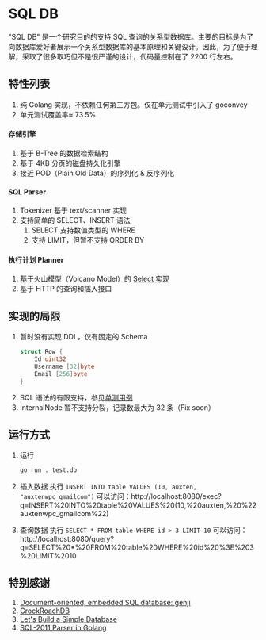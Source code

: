# SQL DB

"SQL DB" 是一个研究目的的支持 SQL 查询的关系型数据库。主要的目标是为了向数据库爱好者展示一个关系型数据库的基本原理和关键设计。因此，为了便于理解，采取了很多取巧但不是很严谨的设计，代码量控制在了 2200 行左右。

## 特性列表

1. 纯 Golang 实现，不依赖任何第三方包。仅在单元测试中引入了 goconvey
1. 单元测试覆盖率≈ 73.5%
   
#### 存储引擎
1. 基于 B-Tree 的数据检索结构
1. 基于 4KB 分页的磁盘持久化引擎
1. 接近 POD（Plain Old Data）的序列化 & 反序列化
   
#### SQL Parser
1. Tokenizer 基于 text/scanner 实现
1. 支持简单的 SELECT、INSERT 语法
   1. SELECT 支持数值类型的 WHERE
   1. 支持 LIMIT，但暂不支持 ORDER BY
   
#### 执行计划 Planner
1. 基于火山模型（Volcano Model）的 [Select 实现](planner/select.go)
1. 基于 HTTP 的查询和插入接口

## 实现的局限

1. 暂时没有实现 DDL，仅有固定的 Schema
    ```go
    struct Row {
        Id uint32
        Username [32]byte
        Email [256]byte
    }
    ```
2. SQL 语法的有限支持，参见[单测用例](parser/parser_test.go)
3. InternalNode 暂不支持分裂，记录数最大为 32 条（Fix soon）

## 运行方式
1. 运行
   ```bash
   go run . test.db
   ```
2. 插入数据
执行 `INSERT INTO table VALUES (10, auxten, "auxtenwpc_gmailcom")`
可以访问：http://localhost:8080/exec?q=INSERT%20INTO%20table%20VALUES%20(10,%20auxten,%20%22auxtenwpc_gmailcom%22)

3. 查询数据
执行 `SELECT * FROM table WHERE id > 3 LIMIT 10`
可以访问：http://localhost:8080/query?q=SELECT%20*%20FROM%20table%20WHERE%20id%20%3E%203%20LIMIT%2010
   
## 特别感谢

1. [Document-oriented, embedded SQL database: genji](https://github.com/genjidb/genji)
1. [CrockRoachDB](https://github.com/cockroachdb/cockroach)
1. [Let's Build a Simple Database](https://cstack.github.io/db_tutorial/)
1. [SQL-2011 Parser in Golang](https://github.com/auxten/postgresql-parser)
